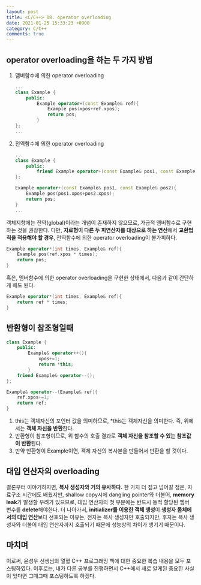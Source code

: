 ```yaml
---
layout: post
title: <C/C++> 08. operator overloading
date: 2021-01-25 15:33:23 +0900
category: C/C++
comments: true
---
```

## operator overloading을 하는 두 가지 방법

1. 맴버함수에 의한 operator overloading
    ```cpp
    ...
    class Example {
        public:
            Example operator+(const Example& ref){
                Example pos(xpos+ref.xpos);
                return pos;
            }
    };
    ...
    ```
2. 전역함수에 의한 operator overloading
    ```cpp
    ...
    class Example {
        public:
            friend Example operator+(const Example& pos1, const Example& pos2);
    };

    Example operator+(const Example& pos1, const Example& pos2){
        Example pos(pos1.xpos+pos2.xpos);
        return pos;
    }
    ...
    ```

객체지향에는 전역(global)이라는 개념이 존재하지 않으므로, 가급적 맴버함수로 구현하는 것을 권장한다. 다만, **자료형이 다른 두 피연산자를 대상으로 하는 연산**에서 **교환법칙을 적용해야 할 경우**, 전역함수에 의한 operator overloading이 불가피하다.

```cpp
Example operator*(int times, Example& ref){
    Example pos(ref.xpos * times);
    return pos;
}
```

혹은, 멤버함수에 의한 operator overloading을 구현한 상태에서, 다음과 같이 간단하게 해도 된다.

```cpp
Example operator*(int times, Example& ref){
    return ref * times;
}
```

## 반환형이 참조형일때

```cpp
class Example {
    public:
        Example& operator++(){
            xpos+=1;
            return *this;
        }
    friend Example& operator--();
};

Example& operator--(Example& ref){
    ref.xpos+=1;
    return ref;
}
```

1. this는 객체자신의 포인터 값을 의미하므로, *this는 객체자신을 의미한다. 즉, 위에서는 **객체 자신을 반환**한다.
2. 반환형이 참조형이므로, 위 함수의 호출 결과로 **객체 자신을 참조할 수 있는 참조값이 반환**된다.
3. 만약 반환형이 Example이면, 객체 자신의 복사본을 만들어서 반환을 할 것이다.

## 대입 연산자의 overloading

결론부터 이야기하자면, **복사 생성자와 거의 유사하다.** 한 가지 더 짚고 넘어갈 점은, 자료구조 시간에도 배웠지만, shallow copy시에 dangling pointer와 더불어, **memory leak**가 발생할 우려가 있으므로, 대입 연산자의 첫 부분에는 반드시 동적 할당된 멤버 변수를 **delete**해야한다. 더 나아가서, **initializer를 이용한 객체 생성**이 **생성자 몸체에서의 대입 연산**보다 선호되는 이유는, 전자는 복사 생성자만 호출되지만, 후자는 복사 생성자와 더불어 대입 연산자까지 호출되기 때문에 성능상의 차이가 생기기 때문이다.

## 마치며

이로써, 윤성우 선생님의 열혈 C++ 프로그래밍 책에 대한 중요한 복습 내용을 모두 포스팅하였다. 이후로는, 내가 다른 공부를 진행하면서 C++에서 새로 알게된 중요한 사실이 있다면 그때그때 포스팅하도록 하겠다.